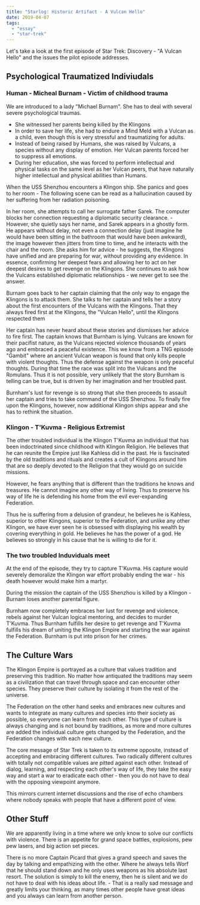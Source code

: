 ```yaml
---
title: "Starlog: Historic Artifact - A Vulcan Hello"
date: 2019-04-07
tags:
  - "essay"
  - "star-trek"
---
```


Let's take a look at the first episode of Star Trek: Discovery - "A Vulcan Hello" and the issues the pilot episode addresses.

## Psychological Traumatized Indiviudals

### Human - Micheal Burnam - Victim of childhood trauma

We are introduced to a lady "Michael Burnam". She has to deal with several severe psychological traumas.

- She witnessed her parents being killed by the Klingons
- In order to save her life, she had to endure a Mind Meld with a Vulcan as a child, even though this is very stressful and traumatizing for adults.
- Instead of being raised by Humans, she was raised by Vulcans, a species without any display of emotion. Her Vulcan parents forced her to suppress all emotions.
- During her education, she was forced to perform intellectual and physical tasks on the same level as her Vulcan peers, that have naturally higher intellectual and physical abilities than Humans.

When the USS Shenzhou encounters a Klingon ship. She panics and goes to her room - The following scene can be read as a hallucination caused by her suffering from her radiation poisoning.

In her room, she attempts to call her surrogate father Sarek. The computer blocks her connection requesting a diplomatic security clearance. - However, she quietly says her name, and Sarek appears in a ghostly form. He appears without delay, not even a connection delay (just imagine he would have been sitting in the bathroom that would have been awkward), the image however then jitters from time to time, and he interacts with the chair and the room. She asks him for advice - he suggests, the Klingons have unified and are preparing for war, without providing any evidence. In essence, confirming her deepest fears and allowing her to act on her deepest desires to get revenge on the Klingons. She continues to ask how the Vulcans established diplomatic relationships - we never get to see the answer.

Burnam goes back to her captain claiming that the only way to engage the Klingons is to attack them. She talks to her captain and tells her a story about the first encounters of the Vulcans with the Klingons. That they always fired first at the Klingons, the "Vulcan Hello", until the Klingons respected them

Her captain has never heard about these stories and dismisses her advice to fire first. The captain knows that Burnham is lying. Vulcans are known for their pacifist nature, as the Vulcans rejected violence thousands of years ago and embraced a peaceful existence. This we know from a TNG episode "Gambit" where an ancient Vulcan weapon is found that only kills people with violent thoughts. Thus the defense against the weapon is only peaceful thoughts. During that time the race was split into the Vulcans and the Romulans. Thus it is not possible, very unlikely that the story Burnham is telling can be true, but is driven by her imagination and her troubled past.

Burnham's lust for revenge is so strong that she then proceeds to assault her captain and tries to take command of the USS Shenzhou. To finally fire upon the Klingons, however, now additional Klingon ships appear and she has to rethink the situation.

### Klingon - T'Kuvma - Religious Extremist

The other troubled individual is the Klingon T'Kuvma an individual that has been indoctrinated since childhood with Klingon Religion. He believes that he can reunite the Empire just like Kahless did in the past. He is fascinated by the old traditions and rituals and creates a cult of Klingons around him that are so deeply devoted to the Religion that they would go on suicide missions.

However, he fears anything that is different than the traditions he knows and treasures. He cannot imagine any other way of living. Thus to preserve his way of life he is defending his home from the evil ever-expanding Federation.

Thus he is suffering from a delusion of grandeur, he believes he is Kahless, superior to other Klingons, superior to the Federation, and unlike any other Klingon, we have ever seen he is obsessed with displaying his wealth by covering everything in gold. He believes he has the power of a god. He believes so strongly in his cause that he is willing to die for it.

### The two troubled Induviduals meet

At the end of the episode, they try to capture T'Kuvma. His capture would severely demoralize the Klingon war effort probably ending the war - his death however would make him a martyr.

During the mission the captain of the USS Shenzhou is killed by a Klingon - Burnam loses another parental figure.

Burnham now completely embraces her lust for revenge and violence, rebels against her Vulcan logical mentoring, and decides to murder T'Kuvma. Thus Burnham fulfills her desire to get revenge and T'Kuvma fulfills his dream of uniting the Klingon Empire and starting the war against the Federation. Burnham is put into prison for her crimes.

## The Culture Wars

The Klingon Empire is portrayed as a culture that values tradition and preserving this tradition. No matter how antiquated the traditions may seem as a civilization that can travel through space and can encounter other species. They preserve their culture by isolating it from the rest of the universe.

The Federation on the other hand seeks and embraces new cultures and wants to integrate as many cultures and species into their society as possible, so everyone can learn from each other. This type of culture is always changing and is not bound by traditions, as more and more cultures are added the individual culture gets changed by the Federation, and the Federation changes with each new culture.

The core message of Star Trek is taken to its extreme opposite, instead of accepting and embracing different cultures. Two radically different cultures with totally not compatible values are pitted against each other. Instead of dialog, learning, and respecting each other's way of life, they take the easy way and start a war to eradicate each other - then you do not have to deal with the opposing viewpoint anymore.

This mirrors current internet discussions and the rise of echo chambers where nobody speaks with people that have a different point of view.

## Other Stuff

We are apparently living in a time where we only know to solve our conflicts with violence. There is an appetite for grand space battles, explosions, pew pew lasers, and big action set pieces.

There is no more Captain Picard that gives a grand speech and saves the day by talking and empathizing with the other. Where he always tells Worf that he should stand down and he only uses weapons as his absolute last resort. The solution is simply to kill the enemy, then he is silent and we do not have to deal with his ideas about life. - That is a really sad message and greatly limits your thinking, as many times other people have great ideas and you always can learn from another person.

